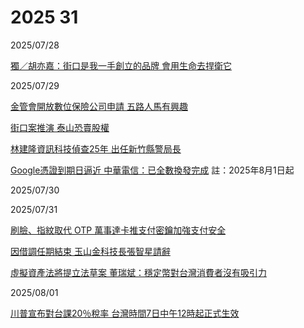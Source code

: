 # 2025 31

2025/07/28

[獨／胡亦嘉：街口是我一手創立的品牌 會用生命去捍衛它](https://udn.com/news/story/7239/8901686)

2025/07/29

[金管會開放數位保險公司申請 五路人馬有興趣](https://udn.com/news/story/7239/8904189)

[街口案推演 泰山恐賣股權](https://money.udn.com/money/story/5613/8902373)

[林建隆資訊科技偵查25年 出任新竹縣警局長](https://www.chinatimes.com/realtimenews/20250729002657-260402)

[Google憑證到期日逼近 中華電信：已全數換發完成](https://ec.ltn.com.tw/article/breakingnews/5124840) 註：2025年8月1日起

2025/07/30

2025/07/31

[刷臉、指紋取代 OTP 萬事達卡推支付密鑰加強支付安全](https://money.udn.com/money/story/5613/8909095)

[因借調任期結束 玉山金科技長張智星請辭](https://udn.com/news/story/7239/8909762)

[虛擬資產法將提立法草案 董瑞斌：穩定幣對台灣消費者沒有吸引力](https://money.udn.com/money/story/5613/8909323)

2025/08/01

[川普宣布對台課20％稅率 台灣時間7日中午12時起正式生效](https://news.pts.org.tw/article/763533)